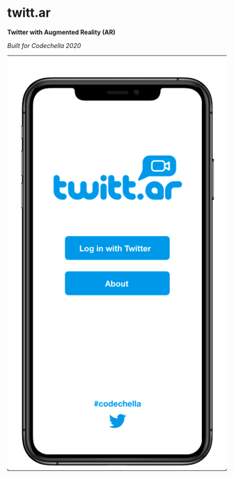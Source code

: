 # twitt.ar

**Twitter with Augmented Reality (AR)**

*Built for Codechella 2020*










![twitt.ar Login](/Mockup_Images/LogInScreen.png)
